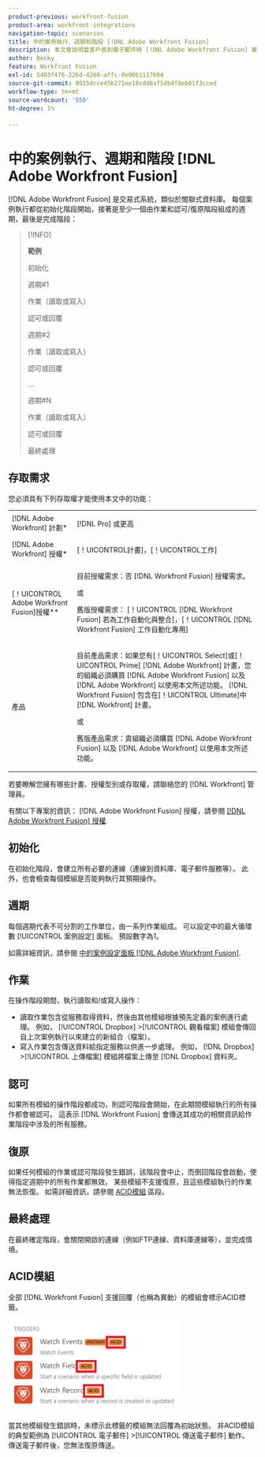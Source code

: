 ```yaml
---
product-previous: workfront-fusion
product-area: workfront-integrations
navigation-topic: scenarios
title: 中的案例執行、週期和階段 [!DNL Adobe Workfront Fusion]
description: 本文會說明當客戶收到電子郵件時 [!DNL Adobe Workfront Fusion] 案例正在執行，例如，初始化、操作、認可和回覆。
author: Becky
feature: Workfront Fusion
exl-id: 5403f476-226d-4268-affc-8e06b1117684
source-git-commit: 0915dcce45b271ee18cdd8af5db4f0eb01f3cced
workflow-type: tm+mt
source-wordcount: '550'
ht-degree: 1%

---
```


# 中的案例執行、週期和階段 [!DNL Adobe Workfront Fusion]

[!DNL Adobe Workfront Fusion] 是交易式系統，類似於關聯式資料庫。 每個案例執行都從初始化階段開始，接著是至少一個由作業和認可/復原階段組成的週期，最後是完成階段：

>[!INFO]
>
>**範例**
>
>初始化
>
>週期#1
>
>作業（讀取或寫入）
>
>認可或回覆
>
>週期#2
>
>作業（讀取或寫入）
>
>認可或回覆
>
>...
>
>週期#N
>
>作業（讀取或寫入）
>
>認可或回覆
>
>最終處理

## 存取需求

您必須具有下列存取權才能使用本文中的功能：

<table style="table-layout:auto"> 
 <col> 
 <col> 
 <tbody> 
  <tr> 
    <td role="rowheader">[!DNL Adobe Workfront] 計劃*</td> 
   <td> <p>[!DNL Pro] 或更高</p> </td> 
  </tr> 
  <tr data-mc-conditions=""> 
   <td role="rowheader">[!DNL Adobe Workfront] 授權*</td> 
   <td> <p>[！UICONTROL計畫]，[！UICONTROL工作]</p> </td> 
  </tr> 
  <tr> 
   <td role="rowheader">[！UICONTROL Adobe Workfront Fusion]授權**</td> 
  <td>
   <p>目前授權需求：否 [!DNL Workfront Fusion] 授權需求。</p>
   <p>或</p>
   <p>舊版授權需求： [！UICONTROL [!DNL Workfront Fusion] 若為工作自動化與整合]，[！UICONTROL [!DNL Workfront Fusion] 工作自動化專用]</p>
   </td>  
  </tr> 
  <tr> 
   <td role="rowheader">產品</td> 
   <td>
   <p>目前產品需求：如果您有[！UICONTROL Select]或[！UICONTROL Prime] [!DNL Adobe Workfront] 計畫，您的組織必須購買 [!DNL Adobe Workfront Fusion] 以及 [!DNL Adobe Workfront] 以使用本文所述功能。 [!DNL Workfront Fusion] 包含在[！UICONTROL Ultimate]中 [!DNL Workfront] 計畫。</p>
   <p>或</p>
   <p>舊版產品需求：貴組織必須購買 [!DNL Adobe Workfront Fusion] 以及 [!DNL Adobe Workfront] 以使用本文所述功能。</p>
   </td> 
  </tr> 
 </tbody> 
</table>

若要瞭解您擁有哪些計畫、授權型別或存取權，請聯絡您的 [!DNL Workfront] 管理員。

有關以下專案的資訊： [!DNL Adobe Workfront Fusion] 授權，請參閱 [[!DNL Adobe Workfront Fusion] 授權](../../workfront-fusion/get-started/license-automation-vs-integration.md).

## 初始化

在初始化階段，會建立所有必要的連線（連線到資料庫、電子郵件服務等）。 此外，也會檢查每個模組是否能夠執行其預期操作。

## 週期

每個週期代表不可分割的工作單位，由一系列作業組成。 可以設定中的最大循環數 [!UICONTROL 案例設定] 面板。 預設數字為1。

如需詳細資訊，請參閱 [中的案例設定面板 [!DNL Adobe Workfront Fusion]](../../workfront-fusion/scenarios/scenario-settings-panel.md).

## 作業

在操作階段期間，執行讀取和/或寫入操作：

* 讀取作業包含從服務取得資料，然後由其他模組根據預先定義的案例進行處理。 例如， [!UICONTROL Dropbox] >[!UICONTROL 觀看檔案] 模組會傳回自上次案例執行以來建立的新組合（檔案）。
* 寫入作業包含傳送資料給指定服務以供進一步處理。 例如， [!DNL Dropbox] >[!UICONTROL 上傳檔案] 模組將檔案上傳至 [!DNL Dropbox] 資料夾。

## 認可

如果所有模組的操作階段都成功，則認可階段會開始，在此期間模組執行的所有操作都會被認可。 這表示 [!DNL Workfront Fusion] 會傳送其成功的相關資訊給作業階段中涉及的所有服務。

## 復原

如果任何模組的作業或認可階段發生錯誤，該階段會中止，而倒回階段會啟動，使得指定週期中的所有作業都無效。 某些模組不支援復原，且這些模組執行的作業無法恢復。 如需詳細資訊，請參閱 [ACID模組](#acid-modules) 區段。

## 最終處理

在最終確定階段，會關閉開啟的連線（例如FTP連線、資料庫連線等），並完成情境。

## ACID模組

全部 [!DNL Workfront Fusion] 支援回覆（也稱為異動）的模組會標示ACID標籤。

![](assets/acid-modules-350x189.png)

當其他模組發生錯誤時，未標示此標籤的模組無法回覆為初始狀態。 非ACID模組的典型範例為 [!UICONTROL 電子郵件] >[!UICONTROL 傳送電子郵件] 動作。 傳送電子郵件後，您無法復原傳送。
